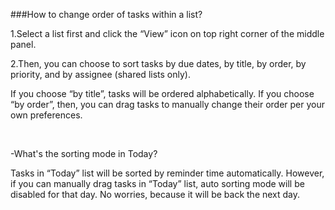 ###How to change order of tasks within a list?

1.Select a list first and click the “View” icon on top right corner of the middle panel.

2.Then, you can choose to sort tasks by due dates, by title, by order, by priority, and by assignee (shared lists only).


If you choose “by title”, tasks will be ordered alphabetically. If you choose “by order”, then, you can drag tasks to manually change their order per your own preferences.


<br/>

-What's the sorting mode in Today?

Tasks in “Today” list will be sorted by reminder time automatically. However, if you can manually drag tasks in “Today” list, auto sorting mode will be disabled for that day. No worries, because it will be back the next day.  
